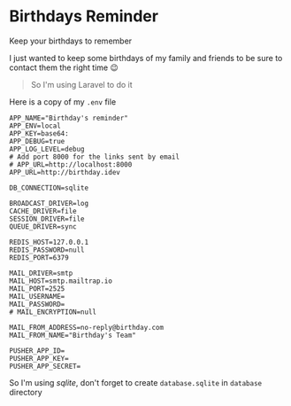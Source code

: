 # Birthdays Reminder

Keep your birthdays to remember



I just wanted to keep some birthdays of my family and friends to be sure to contact them the right time :wink:

> So I'm using Laravel to do it

Here is a copy of my `.env` file
```
APP_NAME="Birthday's reminder"
APP_ENV=local
APP_KEY=base64:
APP_DEBUG=true
APP_LOG_LEVEL=debug
# Add port 8000 for the links sent by email
# APP_URL=http://localhost:8000
APP_URL=http://birthday.idev

DB_CONNECTION=sqlite

BROADCAST_DRIVER=log
CACHE_DRIVER=file
SESSION_DRIVER=file
QUEUE_DRIVER=sync

REDIS_HOST=127.0.0.1
REDIS_PASSWORD=null
REDIS_PORT=6379

MAIL_DRIVER=smtp
MAIL_HOST=smtp.mailtrap.io
MAIL_PORT=2525
MAIL_USERNAME=
MAIL_PASSWORD=
# MAIL_ENCRYPTION=null

MAIL_FROM_ADDRESS=no-reply@birthday.com
MAIL_FROM_NAME="Birthday's Team"

PUSHER_APP_ID=
PUSHER_APP_KEY=
PUSHER_APP_SECRET=
```

So I'm using _sqlite_, don't forget to create `database.sqlite` in `database` directory

